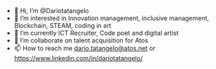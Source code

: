- 👋 Hi, I’m @Dariotatangelo
- 👀 I’m interested in Innovation management, inclusive management, Blockchain, STEAM, coding in art
- 🌱 I’m currently ICT Recruiter, Code poet and digital artist
- 💞️ I’m collaborate on talent acquisition for Atos
- 📫 How to reach me dario.tatangelo@atos.net or https://www.linkedin.com/in/dariotatangelo/

<!---
Dariotatangelo/Dariotatangelo is a ✨ special ✨ repository because its `README.md` (this file) appears on your GitHub profile.
You can click the Preview link to take a look at your changes.
--->
